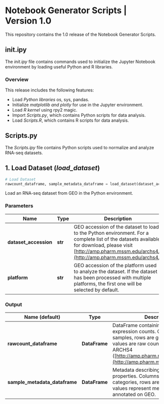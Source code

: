 # Notebook Generator Scripts | Version 1.0
This repository contains the 1.0 release of the Notebook Generator Scripts.

## init.ipy
The *init.ipy* file contains commands used to initialize the Jupyter Notebook environment by loading useful Python and R libraries.


### Overview
This release includes the following features:
* Load *Python libraries* os, sys, pandas.
* Initialize *matplotlib and plotly* for use in the Jupyter environment.
* Load *R kernel* using rpy2 magic.
* Import *Scripts.py*, which contains Python scripts for data analysis.
* Load *Scripts.R*, which contains R scripts for data analysis.


## Scripts.py
The *Scripts.ipy* file contains Python scripts used to normalize and analyze RNA-seq datasets.

## 1. Load Dataset (*load_dataset*)
```python
# Load Dataset
rawcount_dataframe, sample_metadata_dataframe = load_dataset(dataset_accession, platform=None)
```
Load an RNA-seq dataset from GEO in the Python environment.

### Parameters
| Name | Type | Description | Notes |
| ---- | ---- | ----------- | ----- |
| **dataset_accession** | **str** | GEO accession of the dataset to load to the Python environment.  For a complete list of the datasets available for download, please visit [http://amp.pharm.mssm.edu/archs4/](http://amp.pharm.mssm.edu/archs4/) | [required] |
| **platform** | **str** | GEO accession of the platform used to analyze the dataset.  If the dataset has been processed with multiple platforms, the first one will be selected by default. | [optional] |

### Output
| Name (default) | Type | Description |
| ---- | ---- | ----------- |
| **rawcount_dataframe** | **DataFrame** | DataFrame containing raw gene expression counts.  Columns are GEO samples, rows are gene symbols, values are raw counts as mapped by ARCHS4 ([http://amp.pharm.mssm.edu/archs4/](http://amp.pharm.mssm.edu/archs4/)). |
| **sample_metadata_dataframe** | **DataFrame** | Metadata describing sample properties.  Columns are metadata categories, rows are GEO sample IDs, values represent metadata values as annotated on GEO. |